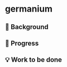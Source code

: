 # germanium


## :thought_balloon: Background 




## :wrench: Progress



## :bulb: Work to be done
